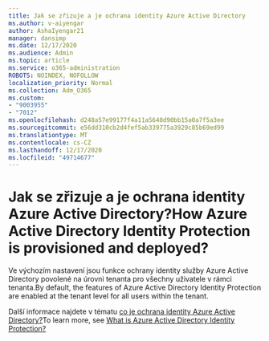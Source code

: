```yaml
---
title: Jak se zřizuje a je ochrana identity Azure Active Directory
ms.author: v-aiyengar
author: AshaIyengar21
manager: dansimp
ms.date: 12/17/2020
ms.audience: Admin
ms.topic: article
ms.service: o365-administration
ROBOTS: NOINDEX, NOFOLLOW
localization_priority: Normal
ms.collection: Adm_O365
ms.custom:
- "9003955"
- "7012"
ms.openlocfilehash: d248a57e99177f4a11a5640d90bb15a0a7f5a3ee
ms.sourcegitcommit: e56dd310cb2d4fef5ab339775a3929c85b69ed99
ms.translationtype: MT
ms.contentlocale: cs-CZ
ms.lasthandoff: 12/17/2020
ms.locfileid: "49714677"
---
```

# <a name="how-azure-active-directory-identity-protection-is-provisioned-and-deployed"></a><span data-ttu-id="cba68-102">Jak se zřizuje a je ochrana identity Azure Active Directory?</span><span class="sxs-lookup"><span data-stu-id="cba68-102">How Azure Active Directory Identity Protection is provisioned and deployed?</span></span>

<span data-ttu-id="cba68-103">Ve výchozím nastavení jsou funkce ochrany identity služby Azure Active Directory povolené na úrovni tenanta pro všechny uživatele v rámci tenanta.</span><span class="sxs-lookup"><span data-stu-id="cba68-103">By default, the features of Azure Active Directory Identity Protection are enabled at the tenant level for all users within the tenant.</span></span>

<span data-ttu-id="cba68-104">Další informace najdete v tématu [co je ochrana identity Azure Active Directory?](https://go.microsoft.com/fwlink/?linkid=2130395)</span><span class="sxs-lookup"><span data-stu-id="cba68-104">To learn more, see [What is Azure Active Directory Identity Protection?](https://go.microsoft.com/fwlink/?linkid=2130395)</span></span>